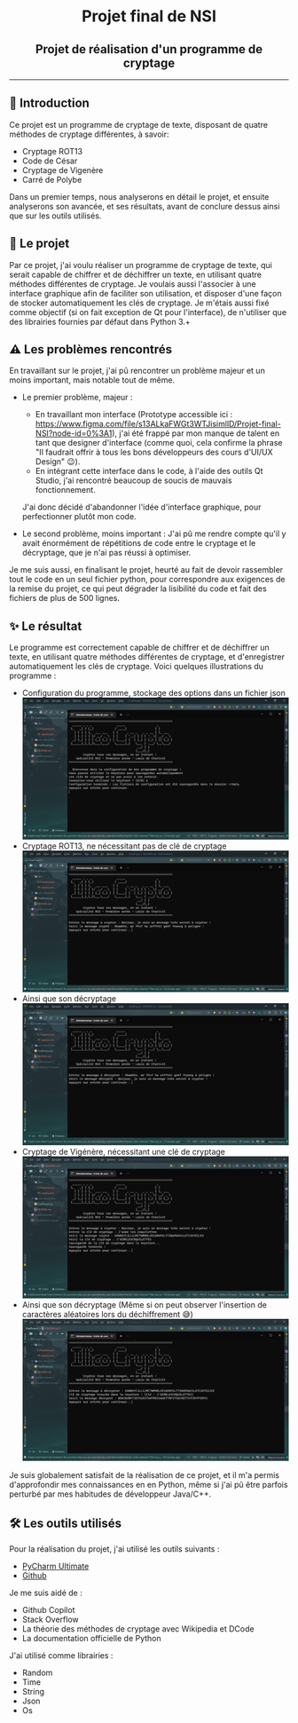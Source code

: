 <h1 align="center">Projet final de NSI</h1>
<h2 align="center">Projet de réalisation d'un programme de cryptage</h2>

---

## 🚀 Introduction

Ce projet est un programme de cryptage de texte, disposant de quatre méthodes de cryptage différentes, à savoir:
- Cryptage ROT13
- Code de César
- Cryptage de Vigenère
- Carré de Polybe

Dans un premier temps, nous analyserons en détail le projet, et ensuite analyserons son avancée, et ses résultats, avant de conclure dessus ainsi que sur les outils utilisés.

## 💼 Le projet

Par ce projet, j'ai voulu réaliser un programme de cryptage de texte, qui serait capable de chiffrer et de déchiffrer un texte, en utilisant quatre méthodes différentes de cryptage. Je voulais aussi l'associer à une interface graphique afin de faciliter son utilisation, et disposer d'une façon de stocker automatiquement les clés de cryptage. Je m'étais aussi fixé comme objectif (si on fait exception de Qt pour l'interface), de n'utiliser que des librairies fournies par défaut dans Python 3.+

## ⚠️ Les problèmes rencontrés

En travaillant sur le projet, j'ai pû rencontrer un problème majeur et un moins important, mais notable tout de même.
- Le premier problème, majeur :
    - En travaillant mon interface (Prototype accessible ici : https://www.figma.com/file/s13ALkaFWGt3WTJisimllD/Projet-final-NSI?node-id=0%3A1), j'ai été frappé par mon manque de talent en tant que designer d'interface (comme quoi, cela confirme la phrase "Il faudrait offrir à tous les bons développeurs des cours d'UI/UX Design" 😉).
    - En intégrant cette interface dans le code, à l'aide des outils Qt Studio, j'ai rencontré beaucoup de soucis de mauvais fonctionnement.

    J'ai donc décidé d'abandonner l'idée d'interface graphique, pour perfectionner plutôt mon code.
- Le second problème, moins important :
    J'ai pû me rendre compte qu'il y avait énormément de répétitions de code entre le cryptage et le décryptage, que je n'ai pas réussi à optimiser.

Je me suis aussi, en finalisant le projet, heurté au fait de devoir rassembler tout le code en un seul fichier python, pour correspondre aux exigences de la remise du projet, ce qui peut dégrader la lisibilité du code et fait des fichiers de plus de 500 lignes.

## ✨ Le résultat

Le programme est correctement capable de chiffrer et de déchiffrer un texte, en utilisant quatre méthodes différentes de cryptage, et d'enregistrer automatiquement les clés de cryptage. Voici quelques illustrations du programme :
- Configuration du programme, stockage des options dans un fichier json
![Config](https://raw.githubusercontent.com/Yggdrasil80/NSI-Project/master/doc/Configuration.png)
- Cryptage ROT13, ne nécessitant pas de clé de cryptage
![ROT13](https://raw.githubusercontent.com/Yggdrasil80/NSI-Project/master/doc/Cryptage%20ROT13.png)
- Ainsi que son décryptage
![ROT13](https://raw.githubusercontent.com/Yggdrasil80/NSI-Project/master/doc/ROT13%20Décrypté.png)
- Cryptage de Vigénère, nécessitant une clé de cryptage
![Vigenère](https://raw.githubusercontent.com/Yggdrasil80/NSI-Project/master/doc/Cryptage%20Vigénère.png)
- Ainsi que son décryptage (Même si on peut observer l'insertion de caractères aléatoires lors du déchiffrement 😅)
![Vigenère](https://raw.githubusercontent.com/Yggdrasil80/NSI-Project/master/doc/Vig%C3%A9n%C3%A8re%20D%C3%A9crypt%C3%A9.png)

Je suis globalement satisfait de la réalisation de ce projet, et il m'a permis d'approfondir mes connaissances en en Python, même si j'ai pû être parfois perturbé par mes habitudes de développeur Java/C++.

## 🛠️ Les outils utilisés

Pour la réalisation du projet, j'ai utilisé les outils suivants :
- [PyCharm Ultimate](https://www.jetbrains.com/pycharm/)
- [Github](https://github.com)

Je me suis aidé de :
- Github Copilot
- Stack Overflow
- La théorie des méthodes de cryptage avec Wikipedia et DCode
- La documentation officielle de Python

J'ai utilisé comme librairies :
- Random
- Time
- String
- Json
- Os